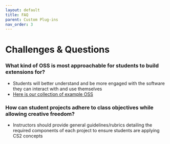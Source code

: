 ```yaml
---
layout: default
title: FAQ
parent: Custom Plug-ins
nav_order: 3
---
```


# Challenges & Questions

### What kind of OSS is most approachable for students to build extensions for?
* Students will better understand and be more engaged with the software they can interact with and use themselves
* [Here is our collection of example OSS](https://oss-classroom.github.io/oss-cs-classroom/custom-plugins/resources.html)

### How can student projects adhere to class objectives while allowing creative freedom?
* Instructors should provide general guidelines/rubrics detailing the required components of each project to ensure students are applying CS2 concepts
